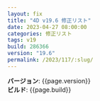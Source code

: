 ```yaml
---
layout: fix
title: "4D v19.6 修正リスト"
date: 2023-04-27 08:00:00
categories: 修正リスト
tags: v19
build: 286366
version: "19.6"
permalink: /2023/117/:slug/
---
```


**バージョン**: {{page.version}}  
**ビルド**: {{page.build}} 
